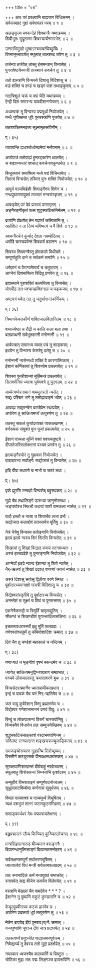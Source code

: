 +++
title = "०४"

+++
अतः परं प्रवक्ष्यामि बाह्ययाग विधिक्रमम् ।  
सर्वकामप्रदं गुह्यं सर्वपापहरं परम् ॥ १ ॥  
    
अलङ्कृत्य स्वकन्देहं शिवमन्त्रैः यथाक्रमम् ।  
शिवीभूतः सुपूतात्मा शिवस्यार्चनमारभेत् ॥ २ ॥  
    
उत्तराभिमुखो भूत्वाऽस्त्रमावर्तयेच्छुचिः ।  
विघ्नानुच्चाटयेत् स्थूलात् तालशब्द त्रयेण तु ॥ ३ ॥  
    
तर्जन्या तर्जयेत् तांस्तु हंसमन्त्रान् विन्यसेत् ।  
पुनरावेष्टयेन्मन्त्री तत्स्थानं कवचेन तु ॥ ४ ॥  
    
ततो ह्यस्त्राणि विन्यस्ये दिशासु विदिशासु च ।  
वज्रं शक्तिं च दण्डं च खड्गं पाशं तथाङ्कुशम् ॥ ५ ॥  
    
गदात्रिशूलं चक्रं च पद्मं चेति यथाक्रमम् ।  
ऐन्द्री दिशं समारभ्य यावदीशानगोचरम् ॥ ६ ॥  
    
अधश्चक्रं तु विन्यस्य पद्ममूर्ध्वं नियोजयेत् ।  
गन्धैः पुष्पैस्तथा धूपैः पुनरस्त्राणि पूजयेत् ॥ ७ ॥  
    
ततश्शक्तिमनहृत्य सूक्ष्मामृतरूपिणीम् ।  
    
प्। ३५)  
    
व्यापयन्ति ह्यधश्चोर्ध्वमप्रमेयां मनौपमाम् ॥ ८ ॥  
    
अर्घ्यपात्रं ततोग्राह्यं हुम्फट्कारेण क्षालयेत् ।  
स बाह्याभ्यन्तरं पश्चात् कवचेनावकुण्ठयेत् ॥ ९ ॥  
    
बिन्दुस्थानं समाश्रित्य मध्ये पद्मं विचिन्तयेत् ।  
त्रितत्वं विन्यसेत् तस्मिन् पुनः शक्तिं नियोजयेत् ॥ १० ॥  
    
आपूर्य पञ्चभिर्ब्रह्मैः शिवाङ्गैश्च शिवेन च ।  
गन्धपुष्पसमायुक्तं तज्जलं मन्त्रसंस्कृतम् ॥ ११ ॥  
    
आवाहयेत् परं देवं प्रासादं परमामृतम् ।  
अङ्गैरङ्गीकृतं वत्स शुद्धस्फटिकनिर्मलम् ॥ १२ ॥  
    
द्रव्याणि प्रोक्षयेत् तेन यज्ञार्थं कल्पितानि तु ।  
अप्रोक्षितं न ता दिव्यं भविष्यत्वं च वै शिवे ॥ १३ ॥  
    
स्वमन्त्रैरर्चनं कुर्याद् देवता नयथोदितम् ।  
धर्मादि चास्त्रपर्यन्तं शिववर्ज षडानन ॥ १४ ॥  
    
शिवस्य शिवमन्त्रैस्तु होमकाले विधीयते ।  
सम्पूर्णाहुति दाने च सर्वकर्म समर्पणे ॥ १५ ॥  
    
धर्मज्ञानं च वैराग्यमैश्वर्यं च चतुष्टयम् ।  
आग्नेयं दिशमाश्रित्य विदिक्षु प्रणवेन तु ॥ १६ ॥  
    
ब्रह्मस्थाने पुराशक्तिं कल्पयित्वा तु विन्यसेत् ।  
योगपीठं ततः पश्चाच्छक्तिनालं च पङ्कजम् ॥ १७ ॥  
    
अष्टपत्रं भवेत् तत् तु चतुर्भागान्तकर्णिकम् ।  
    
प्। ३६)  
    
त्रिभागकेपराकीर्णं शक्तिजालवितानितम् ॥ १८ ॥  
    
वामाज्येष्ठा च रौद्री च कालि कला बला तथा ।  
बलप्रमथनी सर्वभूतदमनी मनोन्मनी ॥ १९ ॥  
    
आर्वपत्रात् समारभ्य यावत् पत्रं तु शाङ्करम् ।  
हृदयेन तु विन्यस्य केसरेषु दलेषु च ॥ २० ॥  
    
मनोन्मनीं न्यसेन्मध्ये शक्तिं वै कारणात्मिकाम् ।  
ईशानं कर्णिकायां तु शिवव्योम प्रकल्पयेत् ॥ २१ ॥  
    
शिवस्य पुनरीशान्यां मूर्तिमन्त्रं प्रकल्पयेत् ।  
सितवर्णनिभं ध्यात्वा पूर्ववक्त्रे तु पुद्गलम् ॥ २२ ॥  
    
याम्येत्वघोरनामानं वाममुत्तरतो न्यसेत् ।  
सद्यः पश्चिम भागे तु ततोह्यावाहनं भवेत् ॥ २३ ॥  
    
आवाह्य सद्यमन्त्रेण वामदेवेन स्थापयेत् ।  
अघोरेण तु सान्निध्यमर्घ्यं तत्पुरुषेण तु ॥ २४ ॥  
    
ततस्तु सकलं कुर्यादव्यक्तं व्यक्तलक्षणम् ।  
वर्णरूपक संयुक्तं पुनः पूजां प्रकल्पयेत् ॥ २५ ॥  
    
ईशानं पञ्चधा मूर्ध्नि वक्तं वक्त्रचतुष्टये ।  
दीप्ततेजस्सितोक्तानां पञ्चमं प्रणवेन तु ॥ २६ ॥  
    
हृदयाङ्गैरघोरं तु गुह्यवामं नियोजयेत् ।  
पादादारभ्य सर्वाङ्गैः सद्योजातं तु विन्यसेत् ॥ २७ ॥  
    
हृदि ग्रीवा तथांसौ च नाभौ च जठरं तथा ।  
    
प्। ३७)  
    
पृष्ठे ह्युरसि मन्त्रज्ञो विन्यसेद् बहुरूपकम् ॥ २८ ॥  
    
गुह्ये चैव तथालिङ्गे ऊरुभ्यां जानुनोस्तथा ।  
जङ्घयोश्च स्फिचौ कट्यां पार्श्वे वामकला न्यसेत् ॥ २९ ॥  
    
पादौ हस्तौ च नासा च शिरश्चैव लजा प्रभौ ।  
सद्योजात कलाह्येवं ततस्सर्वत्र मूर्तिषु ॥ ३० ॥  
    
नेत्रं नेत्रेषु विन्यस्य ततोङ्गानि नियोजयेत् ।  
हृदयं हृदये न्यस्य शिरं शिरसि विन्यसेत् ॥ ३१ ॥  
    
शिखायां तु शिखां विद्यात् कवचं स्तनमध्यतः ।  
अस्त्रं हस्तप्रदेशे तु पुनरङ्गानि नियोजयेत् ॥ ३२ ॥  
    
आग्नेर्यां हृदये न्यस्य ईशान्यां तु शिरो न्यसेत् ।  
नैर्-ऋत्यां तु शिखां दद्यात् वायव्यां कवचं न्यसेत् ॥ ३३ ॥  
    
अस्त्रं दिशासु सर्वासु द्वितीया वरणे स्थितः ।  
पूर्वादारभ्यमन्त्रज्ञो गायत्रीं विदिशासु च ॥ ३४ ॥  
    
विद्येश्वरांस्तृतीये तु पूर्वादारभ्य विन्यसेत् ।  
अनन्तेशं च सूक्ष्मं च शिवं च पुनरुत्तमम् ॥ ३५ ॥  
    
एकनेत्रैकरुद्रौ च त्रिमूर्तिं चामृतद्युतिम् ।  
श्रीकण्ठं च शिखण्डीशं युगान्तादित्यसन्निभाः ॥ ३६ ॥  
    
इच्छारूपधरास्सर्वे इक्षु मूर्ति फलप्रदाः ।  
गणेश्वरांश्चतुर्थे तु कौबेर्याशादिशः क्रमात् ॥ ३७ ॥  
    
दिवं चैव तु चण्डेशं महाकालं च नन्दिनम् ।  
    
प्। ३८)  
    
गणाध्यक्षं च भृङ्गीशं वृषभं स्कन्दमेव च ॥ ३८ ॥  
    
ध्यायेत् सान्निध्यमनुद्विग्नपद्मराग समप्रभात् ।  
पञ्चमे लोकपालास्तु क्रमादावरणे बुधः ॥ ३९ ॥  
    
विन्यसेदस्त्रमार्गेण ध्मातचामीकरप्रभान् ।  
इन्द्रं च पावकं चैव यमं निर्-ऋतिमेव च ॥ ४ ॥  
    
जलं वायु कुबेरेशान् विष्णु ब्रह्माणमेव च ।  
विद्येश्वर गणेशानामाननं प्रणवं विदुः ॥ ४१ ॥  
    
बिन्दुं च लोकपालानां विसर्गं चास्त्रयोनिषु ।  
विन्यस्यैवं विधानेन ततः सम्पूजयेच्छिवम् ॥ ४२ ॥  
    
शुद्धस्फटिकसङ्काशं वरदाभयपाणिनम् ।  
संश्लिष्ट रत्नपादान्तं शङ्खचक्राम्बुजाङ्कितम् ॥ ४३ ॥  
    
समजङ्घोरुचरणं गूढग्रन्थि सिरोच्छ्रयम् ।  
विस्तीर्ण कट्युरसकं पीनवक्षस्थलांसकम् ॥ ४४ ॥  
    
सुरक्तपाणिशाखान्तं दीर्घबाहुं नखोज्वलम् ।  
स्थूलबाहु शिरोस्कन्धं निम्ननाभिं कृशोदरम् ॥ ४५ ॥  
    
कम्बुग्रीवं विभक्ताङ्गं सम्पूर्णवदनोज्वलम् ।  
सुभ्रूललाटबिम्बोष्ठ कर्णनासं सुमूर्धजम् ॥ ४६ ॥  
    
विमलं पञ्चवक्त्रं च पञ्चमूर्ध्व विभूषितम् ।  
त्र्यक्षं दशभुजं शान्तं जटामकुटमण्डितम् ॥ ४७ ॥  
    
शशाङ्कार्धधरं देवः पद्मपत्रायतेक्षणम् ।  
    
प्। ३९)  
    
बद्धपद्मासनं सौम्यं किञ्चित् कुञ्चितलोचनम् ॥ ४८ ॥  
    
मन्त्रसिंहासनारूढं बीज्यमानं वराङ्गनैः ।  
दिव्यगन्धानुलिप्ताङ्गं दिव्याम्बरमनोहरम् ॥ ४९ ॥  
    
सर्वलक्षणसम्पूर्णं सर्वाभरणभूषितम् ।  
ध्यात्वात्वेवं विधं मन्त्री सर्वकामफलप्रदम् ॥ ५० ॥  
    
ततः स्नानादिकं कर्मं मन्त्रयुक्तं समाचरेत् ।  
स्नापयेत् सद्य बीजेन कवचेन विलेपयेत् ॥ ५१ ॥  
    
वस्त्राणि मेखलां चैव वामदेवेन * * * ? ।  
ईशानेन तु पुष्पाणि मकुटं कुण्डलानि च ॥ ५२ ॥  
    
केयूरमुपवीतञ्च कटकं हारमेव च ।  
अघोरेण प्रदातव्यं धूपं तत्पुरुषेण तु ॥ ५३ ॥  
    
नेत्रेण दापयेद् दीपं पुनराव(र)णैः क्रमात् ।  
गन्धपुष्पाणि धूपञ्च दीपं चात्र प्रदापयेत् ॥ ५४ ॥  
    
ततस्त्वर्घ्यं प्रयुञ्जीत पाद्याचमनपूर्वकम् ।  
निवेद्यार्घ्यं तु देवस्य ततो मुद्रां प्रदर्शयेत् ॥ ५५ ॥  
    
नमस्कार ध्वजश्चैव कालकर्णि च सिष्टुरा ।  
चोटिका मुद्राः ततः पद्मः लिङ्गञ्च द्रव्यरूपिणि ॥ ५६ ॥  
    

